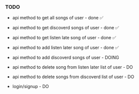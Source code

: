 ### TODO


- api method to get all songs of user - done ✅
- api method to get discoverd songs of user - done ✅
- api method to get listen late song of user - done ✅

- api method to add listen later song of user - done ✅
- api method to add discoverd songs of user - DOING

- api method to delete song from listen later list of user - DO
- api method to delete  songs from discoverd list of user - DO


- login/signup - DO
